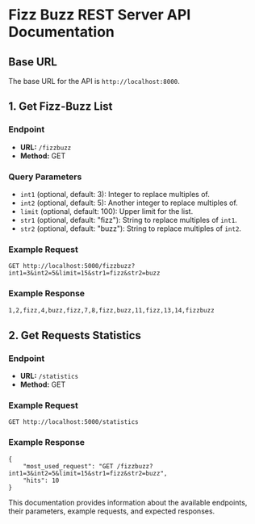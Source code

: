 # Fizz Buzz REST Server API Documentation

## Base URL
The base URL for the API is `http://localhost:8000`.

## 1. Get Fizz-Buzz List

### Endpoint
- **URL:** `/fizzbuzz`
- **Method:** GET

### Query Parameters
- `int1` (optional, default: 3): Integer to replace multiples of.
- `int2` (optional, default: 5): Another integer to replace multiples of.
- `limit` (optional, default: 100): Upper limit for the list.
- `str1` (optional, default: "fizz"): String to replace multiples of `int1`.
- `str2` (optional, default: "buzz"): String to replace multiples of `int2`.

### Example Request
```http
GET http://localhost:5000/fizzbuzz?int1=3&int2=5&limit=15&str1=fizz&str2=buzz
```

### Example Response
``` bash
1,2,fizz,4,buzz,fizz,7,8,fizz,buzz,11,fizz,13,14,fizzbuzz
```

## 2. Get Requests Statistics

### Endpoint
- **URL:** `/statistics`
- **Method:** GET

### Example Request
```http
GET http://localhost:5000/statistics
```

### Example Response
```http
{
    "most_used_request": "GET /fizzbuzz?int1=3&int2=5&limit=15&str1=fizz&str2=buzz",
    "hits": 10
}

```

This documentation provides information about the available endpoints, their parameters, example requests, and expected responses. 
